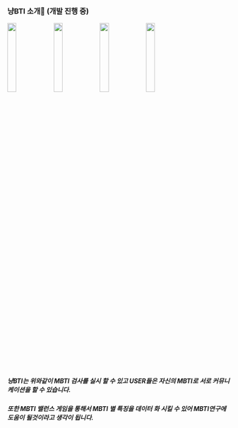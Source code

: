 ### 냥BTI 소개👋 (개발 진행 중)
<div><img width= "20%" src = "https://user-images.githubusercontent.com/78770548/145712573-e2f67578-d044-40b2-bf3b-88a2769df90c.png"/>
<img width ="20%" src = "https://user-images.githubusercontent.com/78770548/145712708-42a700aa-17e5-465c-bfa1-1036db118792.png"/>
  <img width= "20%" src ="https://user-images.githubusercontent.com/78770548/145712788-0bfc96ba-c8d4-4c87-a5cd-509073b22d46.png"/>
  <img width= "20%" src ="https://user-images.githubusercontent.com/78770548/145712787-492448e4-2d11-4ff9-9bf0-4713066711f0.png"/>
  <div/>
  <div><h5>냥BTI는 위와같이 MBTI 검사를 실시 할 수 있고 USER들은 자신의 MBTI로 서로 커뮤니케이션을 할 수 있습니다. 
    <h5/><h5>또한 MBTI 밸런스 게임을 통해서 MBTI 별 특징을 데이터 화 시킬 수 있어 MBTI연구에 도움이 될것이라고 생각이 됩니다.<h5/><div/>
  


